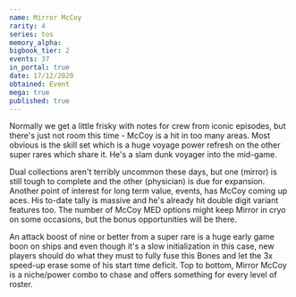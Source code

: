 ```yaml
---
name: Mirror McCoy
rarity: 4
series: tos
memory_alpha:
bigbook_tier: 2
events: 37
in_portal: true
date: 17/12/2020
obtained: Event
mega: true
published: true
---
```


Normally we get a little frisky with notes for crew from iconic episodes, but there's just not room this time - McCoy is a hit in too many areas. Most obvious is the skill set which is a huge voyage power refresh on the other super rares which share it. He's a slam dunk voyager into the mid-game.

Dual collections aren't terribly uncommon these days, but one (mirror) is still tough to complete and the other (physician) is due for expansion. Another point of interest for long term value, events, has McCoy coming up aces. His to-date tally is massive and he's already hit double digit variant features too. The number of McCoy MED options might keep Mirror in cryo on some occasions, but the bonus opportunities will be there.

An attack boost of nine or better from a super rare is a huge early game boon on ships and even though it's a slow initialization in this case, new players should do what they must to fully fuse this Bones and let the 3x speed-up erase some of his start time deficit. Top to bottom, Mirror McCoy is a niche/power combo to chase and offers something for every level of roster.
